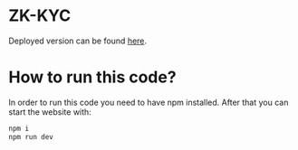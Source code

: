 # ZK-KYC

Deployed version can be found [here](https://zkkyc.github.io/front/).

# How to run this code?

In order to run this code you need to have npm installed. After that you can start the website with:

```bash
npm i
npm run dev
```
